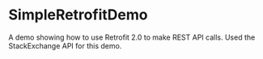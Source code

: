 # SimpleRetrofitDemo
A demo showing how to use Retrofit 2.0 to make REST API calls. Used the StackExchange API for this demo.
